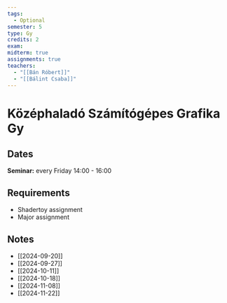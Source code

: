 ```yaml
---
tags:
  - Optional
semester: 5
type: Gy
credits: 2
exam: 
midterm: true
assignments: true
teachers:
  - "[[Bán Róbert]]"
  - "[[Bálint Csaba]]"
---
```

# Középhaladó Számítógépes Grafika Gy
## Dates
**Seminar:** every Friday 14:00 - 16:00
## Requirements
- Shadertoy assignment
- Major assignment
## Notes
- [[2024-09-20]]
- [[2024-09-27]]
- [[2024-10-11]]
- [[2024-10-18]]
- [[2024-11-08]]
- [[2024-11-22]] 